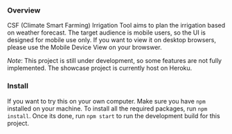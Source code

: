 ### Overview
CSF (Climate Smart Farming) Irrigation Tool aims to plan the irrigation based on weather forecast. The target audience is mobile users, so the UI is designed for mobile use only. If you want to view it on desktop browsers, please use the Mobile Device View on your browswer. 

_Note_: This project is still under development, so some features are not fully implemented. The showcase project is currently host on Heroku. 

### Install
If you want to try this on your own computer. Make sure you have `npm` installed on your machine. To install all the required packages, run `npm install`. Once its done, run `npm start` to run the development build for this project.